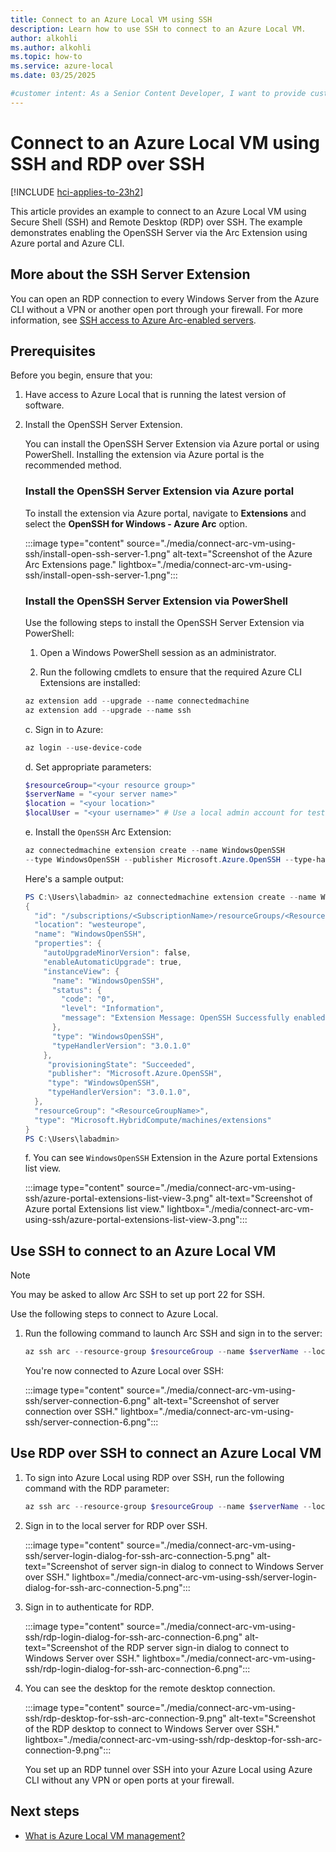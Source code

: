 ```yaml
---
title: Connect to an Azure Local VM using SSH
description: Learn how to use SSH to connect to an Azure Local VM.
author: alkohli
ms.author: alkohli
ms.topic: how-to
ms.service: azure-local
ms.date: 03/25/2025

#customer intent: As a Senior Content Developer, I want to provide customers with the highest level of content for using disconneced operations to deploy and manage their Azure Local instances.
---
```


# Connect to an Azure Local VM using SSH and RDP over SSH

[!INCLUDE [hci-applies-to-23h2](../includes/hci-applies-to-23h2.md)]

This article provides an example to connect to an Azure Local VM using Secure Shell (SSH) and Remote Desktop (RDP) over SSH. The example demonstrates enabling the OpenSSH Server via the Arc Extension using Azure portal and Azure CLI.

## More about the SSH Server Extension

You can open an RDP connection to every Windows Server from the Azure CLI without a VPN or another open port through your firewall. For more information, see [SSH access to Azure Arc-enabled servers](/azure/azure-arc/servers/ssh-arc-overview?tabs=azure-cli).

## Prerequisites

Before you begin, ensure that you:

1. Have access to Azure Local that is running the latest version of software.

1. Install the OpenSSH Server Extension.

   You can install the OpenSSH Server Extension via Azure portal or using PowerShell. Installing the extension via Azure portal is the recommended method.

   ### Install the OpenSSH Server Extension via Azure portal

   To install the extension via Azure portal, navigate to **Extensions** and select the **OpenSSH for Windows - Azure Arc** option.

   :::image type="content" source="./media/connect-arc-vm-using-ssh/install-open-ssh-server-1.png" alt-text="Screenshot of the Azure Arc Extensions page." lightbox="./media/connect-arc-vm-using-ssh/install-open-ssh-server-1.png":::

   ### Install the OpenSSH Server Extension via PowerShell

   Use the following steps to install the OpenSSH Server Extension via PowerShell:

   1. Open a Windows PowerShell session as an administrator.

   1. Run the following cmdlets to ensure that the required Azure CLI Extensions are installed:

   ```powershell
   az extension add --upgrade --name connectedmachine
   az extension add --upgrade --name ssh
   ```

   c. Sign in to Azure:

   ```powershell
   az login --use-device-code
   ```

   d. Set appropriate parameters:

   ```powershell
   $resourceGroup="<your resource group>"
   $serverName = "<your server name>"
   $location = "<your location>"
   $localUser = "<your username>" # Use a local admin account for testing        
   ```

   e. Install the `OpenSSH` Arc Extension:

   ```powershell
   az connectedmachine extension create --name WindowsOpenSSH 
   --type WindowsOpenSSH --publisher Microsoft.Azure.OpenSSH --type-handler-version 3.0.1.0 --machine-name $serverName --resource-group $resourceGroup
   ```

   Here's a sample output:

   ```powershell
   PS C:\Users\labadmin> az connectedmachine extension create --name WindowsOpenSSH --location westeurope --type WindowsOpenSSH --publisher Microsoft.Azure.OpenSSH --type-handler-version 3.0.1.0 --machine-name $serverName --resource-group $resourceGroup
   {
     "id": "/subscriptions/<SubscriptionName>/resourceGroups/<ResourceGroupName>/providers/<ProviderName>/machines/<MachineName>/extensions/WindowsOpenSSH",
     "location": "westeurope",
     "name": "WindowsOpenSSH",
     "properties": {
       "autoUpgradeMinorVersion": false,
       "enableAutomaticUpgrade": true,
       "instanceView": {
         "name": "WindowsOpenSSH",
         "status": {
           "code": "0",
           "level": "Information",
           "message": "Extension Message: OpenSSH Successfully enabled"
         },
         "type": "WindowsOpenSSH",
         "typeHandlerVersion": "3.0.1.0"
       },
        "provisioningState": "Succeeded",
        "publisher": "Microsoft.Azure.OpenSSH",
        "type": "WindowsOpenSSH",
        "typeHandlerVersion": "3.0.1.0",
     },
     "resourceGroup": "<ResourceGroupName>",
     "type": "Microsoft.HybridCompute/machines/extensions"
   }
   PS C:\Users\labadmin>
   ```

   f. You can see `WindowsOpenSSH` Extension in the Azure portal Extensions list view.

      :::image type="content" source="./media/connect-arc-vm-using-ssh/azure-portal-extensions-list-view-3.png" alt-text="Screenshot of Azure portal Extensions list view." lightbox="./media/connect-arc-vm-using-ssh/azure-portal-extensions-list-view-3.png":::

## Use SSH to connect to an Azure Local VM

> [!NOTE]
> You may be asked to allow Arc SSH to set up port 22 for SSH.

Use the following steps to connect to Azure Local.

1. Run the following command to launch Arc SSH and sign in to the server:

   ```powershell
   az ssh arc --resource-group $resourceGroup --name $serverName --local-user $localUser
   ```

   You're now connected to Azure Local over SSH:

   :::image type="content" source="./media/connect-arc-vm-using-ssh/server-connection-6.png" alt-text="Screenshot of server connection over SSH." lightbox="./media/connect-arc-vm-using-ssh/server-connection-6.png":::

## Use RDP over SSH to connect an Azure Local VM

1. To sign into Azure Local using RDP over SSH, run the following command with the RDP parameter:

   ```powershell
   az ssh arc --resource-group $resourceGroup --name $serverName --local-user $localUser --rdp
   ```

1. Sign in to the local server for RDP over SSH.

   :::image type="content" source="./media/connect-arc-vm-using-ssh/server-login-dialog-for-ssh-arc-connection-5.png" alt-text="Screenshot of server sign-in dialog to connect to Windows Server over SSH." lightbox="./media/connect-arc-vm-using-ssh/server-login-dialog-for-ssh-arc-connection-5.png":::

1. Sign in to authenticate for RDP.

   :::image type="content" source="./media/connect-arc-vm-using-ssh/rdp-login-dialog-for-ssh-arc-connection-6.png" alt-text="Screenshot of the RDP server sign-in dialog to connect to Windows Server over SSH." lightbox="./media/connect-arc-vm-using-ssh/rdp-login-dialog-for-ssh-arc-connection-6.png":::

1. You can see the desktop for the remote desktop connection.

   :::image type="content" source="./media/connect-arc-vm-using-ssh/rdp-desktop-for-ssh-arc-connection-9.png" alt-text="Screenshot of the RDP desktop to connect to Windows Server over SSH." lightbox="./media/connect-arc-vm-using-ssh/rdp-desktop-for-ssh-arc-connection-9.png":::

   You set up an RDP tunnel over SSH into your Azure Local using Azure CLI without any VPN or open ports at your firewall.

## Next steps

- [What is Azure Local VM management?](azure-arc-vm-management-overview.md)
